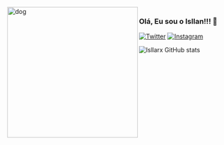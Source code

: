 <br />
<img src="https://github.com/isllanrx/teste-/blob/main/feature-open-source%402x.gif" align="left" width="300" alt="dog"/>

### Olá, Eu sou o Isllan!!! 👋

[![Twitter](https://img.shields.io/badge/Twitter-1DA1F2?style=for-the-badge&logo=twitter&logoColor=white)](https://twitter.com/isllan_rx)
[![Instagram](https://img.shields.io/badge/Instagram-E4405F?style=for-the-badge&logo=instagram&logoColor=white)](https://instagram.com/Isllan_Toso)

![Isllarx GitHub stats](https://github-readme-stats.vercel.app/api?username=Isllanrx&show_icons=true&theme=dracula)

